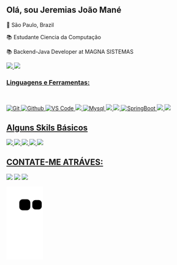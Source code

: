## Olá, sou Jeremias João Mané

🚩 São Paulo, Brazil

📚 Estudante Ciencia da Computação

📚 Backend-Java Developer at MAGNA SISTEMAS

 <div>
 
  <a href="https://github.com/jeremias-joao">
   
   
  <img height="150em" src="https://github-readme-stats.vercel.app/api?username=jeremias-joao&show_icons=true&theme=dracula&include_all_commits=true&count_private=true"/>
  <img height="150em" src="https://github-readme-stats.vercel.app/api/top-langs/?username=jeremias-joao&layout=compact&langs_count=7&theme=dracula"/>
   
   

 
  <div style="display: inline_block">
  <h3 align="left">Linguagens e Ferramentas:</h3>
  <br>
   
  ![Git](https://img.shields.io/badge/-Git-yellow?style=flat-square&logo=Git)
  ![Github](https://img.shields.io/badge/-GitHub-black?style=flat-square&logo=Github)
  ![VS Code](https://img.shields.io/badge/-VS%20Code-blue?style=flat-square&logo=visual-studio-code)
  <img src="https://img.shields.io/badge/JAVA-007396?style=flat-square&logo=JAVA&logoColor=white" />
  ![Mysql](https://img.shields.io/badge/MySQL-blue?style=flat-square&logo=mysql&logoColor=blue)
  <img src="https://img.shields.io/badge/MongoDB-47A248?style=flat-square&logo=MongoDB&logoColor=white" />
  <img src="https://img.shields.io/badge/Spring-6DB33F?style=flat-square&logo=jQuery&logoColor=white" />
  ![SpringBoot](https://img.shields.io/badge/-SpringBoot-white?style=flat-square&logo=spring)
  <img src="https://img.shields.io/badge/Trello-0052CC?style=flat-square&logo=Trello&logoColor=white" />
  <img src="https://img.shields.io/badge/Docker-2496ED?style=flat-square&logo=Docker&logoColor=white" />
<br>
  
 
  ## Alguns Skils Básicos

<img src="https://img.icons8.com/fluency/48/000000/microsoft-excel-2019.png"/> <img src="https://img.icons8.com/color/48/000000/ms-powerpoint--v1.png"/> <img src="https://img.icons8.com/fluency/48/000000/microsoft-word-2019.png"/> <img src="https://img.icons8.com/color/48/000000/windows-10.png"/> <img src="https://img.icons8.com/color/48/000000/ubuntu--v1.png"/> 
 
   ## CONTATE-ME ATRÁVES:
<div> 
  <a href="https://www.instagram.com/joao.jeremias/" target="_blank"><img src="https://img.shields.io/badge/-Instagram-%23E4405F?style=for-the-badge&logo=instagram&logoColor=white" target="_blank"></a>
  <a href = "mailto:misonyjoao@gmail.com"><img src="https://img.shields.io/badge/-Gmail-%23333?style=for-the-badge&logo=gmail&logoColor=white" target="_blank"></a>
  <a href="https://www.linkedin.com/in/jeremias-jo%C3%A3o-man%C3%A9-2785761a8/" target="_blank"><img src="https://img.shields.io/badge/-LinkedIn-%230077B5?style=for-the-badge&logo=linkedin&logoColor=white" target="_blank"></a> 

  ![Snake animation](https://github.com/rafaballerini/rafaballerini/blob/output/github-contribution-grid-snake.svg)
 
</div>

